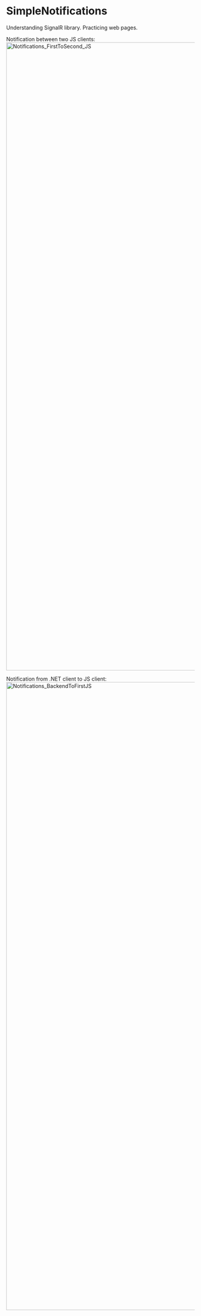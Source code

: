 # SimpleNotifications
Understanding SignalR library. Practicing web pages.

Notification between two JS clients:
<img width="1680" alt="Notifications_FirstToSecond_JS" src="https://github.com/PhilThson/SimpleNotifications/assets/63736928/73323b54-6a63-42de-8212-9ab7244d5491">

Notification from .NET client to JS client:
<img width="1680" alt="Notifications_BackendToFirstJS" src="https://github.com/PhilThson/SimpleNotifications/assets/63736928/a9bca759-f675-4036-b487-8d19501e370b">
